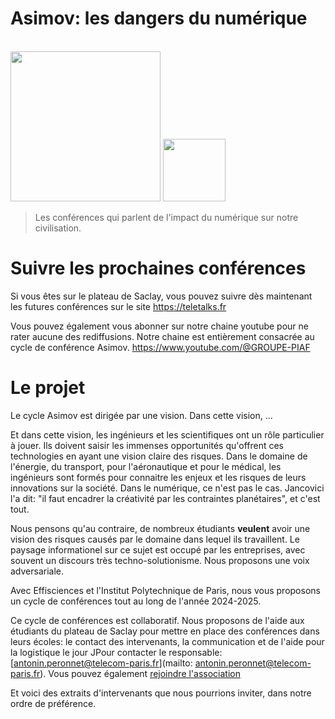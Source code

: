 # Asimov: les dangers du numérique

<br>

<img src="logo_asimov.png" class="d-block mx-auto" height="240em"/>
<img src="Logo-IP-Paris-carré-HD.png" class="d-block mx-auto" height="100em"/>

> Les conférences qui parlent de l'impact du numérique sur notre civilisation.

# Suivre les prochaines conférences

Si vous êtes sur le plateau de Saclay, vous pouvez suivre dès maintenant les futures conférences sur le site <https://teletalks.fr>

Vous pouvez également vous abonner sur notre chaine youtube pour ne rater aucune des rediffusions. Notre chaine est entièrement consacrée au cycle de conférence Asimov. <https://www.youtube.com/@GROUPE-PIAF>


# Le projet

Le cycle Asimov est dirigée par une vision.
Dans cette vision, ...

Et dans cette vision, les ingénieurs et les scientifiques ont un rôle particulier à jouer. Ils doivent saisir les immenses opportunités qu'offrent ces technologies en ayant une vision claire des risques. Dans le domaine de l'énergie, du transport, pour l'aéronautique et pour le médical, les ingénieurs sont formés pour connaitre les enjeux et les risques de leurs innovations sur la société. Dans le numérique, ce n'est pas le cas. Jancovici l'a dit: "il faut encadrer la créativité par les contraintes planétaires", et c'est tout.

Nous pensons qu'au contraire, de nombreux étudiants **veulent** avoir une vision des risques causés par le domaine dans lequel ils travaillent. Le paysage informationel sur ce sujet est occupé par les entreprises, avec souvent un discours très techno-solutionisme. Nous proposons une voix adversariale.


Avec Effisciences et l'Institut Polytechnique de Paris, nous vous proposons un cycle de conférences tout au long de l'année 2024-2025.

Ce cycle de conférences est collaboratif.
Nous proposons de l'aide aux étudiants du plateau de Saclay pour mettre en place des conférences dans leurs écoles: le contact des intervenants, la communication et de l'aide pour la logistique le jour JPour contacter le responsable: [antonin.peronnet@telecom-paris.fr](mailto: antonin.peronnet@telecom-paris.fr). Vous pouvez également [rejoindre l'association](/contact.html)


Et voici des extraits d'intervenants que nous pourrions inviter, dans notre ordre de préférence.
